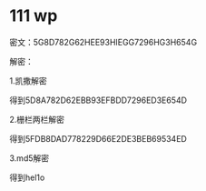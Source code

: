 # 111     wp

密文：5G8D782G62HEE93HIEGG7296HG3H654G 

解密：

1.凯撒解密 

得到5D8A782D62EBB93EFBDD7296ED3E654D  

2.栅栏两栏解密

得到5FDB8DAD778229D66E2DE3BEB69534ED

3.md5解密

得到hel1o

